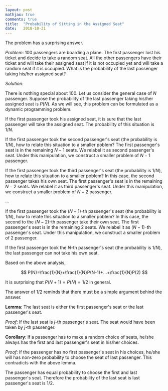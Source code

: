 ```yaml
---
layout: post
mathjax: true
comments: true
title:  "Probability of Sitting in the Assigned Seat"
date:   2018-10-31
---
```


The problem has a surprising answer.

*Problem*: 100 passengers are boarding a plane. The first passenger lost his ticket and decide to take a random seat. All the other passengers have their ticket and will take their assigned seat if it is not occupied yet and will take a random seat if it is occupied. What is the probability of the last passenger taking his/her assigned seat?

*Solution*:

There is nothing special about 100. Let us consider the general case of $N$ passenger. Suppose the probability of the last passenger taking his/her assigned seat is $P(N)$. As we will see, this problem can be formulated as a dynamic programming problem.

If the first passenger took his assigned seat, it is sure that the last passenger will take the assigned seat. The probability of this situation is $1/N$.

If the first passenger took the second passenger's seat (the probability is $1/N$), how to relate this situation to a smaller poblem? The first passenger's seat is in the remaining $N-1$ seats. We relabel it as second passenger's seat. Under this manipulation, we construct a smaller problem of $N-1$ passenger. 

If the first passenger took the third passenger's seat (the probability is $1/N$), how to relate this situation to a smaller poblem? In this case, the second passenger takes his own seat. The first passenger's seat is in the remaining $N-2$ seats. We relabel it as third passenger's seat. Under this manipulation, we construct a smaller problem of $N-2$ passenger. 

...

If the first passenger took the $(N-1)$-th passenger's seat (the probability is $1/N$), how to relate this situation to a smaller poblem? In this case, the second to the $(N-2)$-th passenger take their own seat. The first passenger's seat is in the remaining 2 seats. We relabel it as $(N-1)$-th passenger's seat. Under this manipulation, we construct a smaller problem of 2 passenger. 

If the first passenger took the $N$-th passenger's seat (the probability is $1/N$), the last passenger can not take his own seat.

Based on the above analysis, 

$$
P(N)=\frac{1}{N}+\frac{1}{N}P(N-1)+...+\frac{1}{N}P(2)
$$

It is surprising that $P(N+1)=P(N)=1/2$ in general.

The answer of $1/2$ reminds that there must be a simple argument behind the answer. 

**Lemma**: The last seat is either the first passenger's seat or the last passenger's seat.

*Proof*: If the last seat is $j$-th passenger's seat. The seat would have been taken by $j$-th passenger.

**Corollary**: If a passenger has to make a random choice of seats, he/she always has the first and last passenger's seat in his/her choices.

*Proof*: If the passenger has no first passenger's seat in his choices, he/she will has non-zero probability to choose the seat of last passenger. This contradicts with the above lemma.

The passenger has equal probability to choose the first and last passenger's seat. Therefore the probability of the last seat is last passenger's seat is 1/2.
